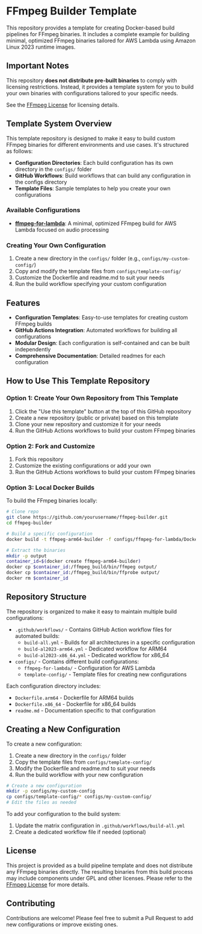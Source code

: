 # FFmpeg Builder Template

This repository provides a template for creating Docker-based build pipelines for FFmpeg binaries. It includes a complete example for building minimal, optimized FFmpeg binaries tailored for AWS Lambda using Amazon Linux 2023 runtime images.

## Important Notes

This repository **does not distribute pre-built binaries** to comply with licensing restrictions. Instead, it provides a template system for you to build your own binaries with configurations tailored to your specific needs.

See the [FFmpeg License](https://ffmpeg.org/legal.html) for licensing details.

## Template System Overview

This template repository is designed to make it easy to build custom FFmpeg binaries for different environments and use cases. It's structured as follows:

- **Configuration Directories**: Each build configuration has its own directory in the `configs/` folder
- **GitHub Workflows**: Build workflows that can build any configuration in the configs directory
- **Template Files**: Sample templates to help you create your own configurations

### Available Configurations

- **[ffmpeg-for-lambda](configs/ffmpeg-for-lambda/)**: A minimal, optimized FFmpeg build for AWS Lambda focused on audio processing

### Creating Your Own Configuration

1. Create a new directory in the `configs/` folder (e.g., `configs/my-custom-config/`)
2. Copy and modify the template files from `configs/template-config/`
3. Customize the Dockerfile and readme.md to suit your needs
4. Run the build workflow specifying your custom configuration

## Features

- **Configuration Templates**: Easy-to-use templates for creating custom FFmpeg builds
- **GitHub Actions Integration**: Automated workflows for building all configurations
- **Modular Design**: Each configuration is self-contained and can be built independently
- **Comprehensive Documentation**: Detailed readmes for each configuration

## How to Use This Template Repository

### Option 1: Create Your Own Repository from This Template

1. Click the "Use this template" button at the top of this GitHub repository
2. Create a new repository (public or private) based on this template
3. Clone your new repository and customize it for your needs
4. Run the GitHub Actions workflows to build your custom FFmpeg binaries

### Option 2: Fork and Customize

1. Fork this repository
2. Customize the existing configurations or add your own
3. Run the GitHub Actions workflows to build your custom FFmpeg binaries

### Option 3: Local Docker Builds

To build the FFmpeg binaries locally:

```bash
# Clone repo
git clone https://github.com/yourusername/ffmpeg-builder.git
cd ffmpeg-builder

# Build a specific configuration
docker build -t ffmpeg-arm64-builder -f configs/ffmpeg-for-lambda/Dockerfile.arm64 configs/ffmpeg-for-lambda

# Extract the binaries
mkdir -p output
container_id=$(docker create ffmpeg-arm64-builder)
docker cp $container_id:/ffmpeg_build/bin/ffmpeg output/
docker cp $container_id:/ffmpeg_build/bin/ffprobe output/
docker rm $container_id
```

## Repository Structure

The repository is organized to make it easy to maintain multiple build configurations:

- `.github/workflows/` - Contains GitHub Action workflow files for automated builds:
  - `build-all.yml` - Builds for all architectures in a specific configuration
  - `build-al2023-arm64.yml` - Dedicated workflow for ARM64
  - `build-al2023-x86_64.yml` - Dedicated workflow for x86_64
- `configs/` - Contains different build configurations:
  - `ffmpeg-for-lambda/` - Configuration for AWS Lambda
  - `template-config/` - Template files for creating new configurations

Each configuration directory includes:

- `Dockerfile.arm64` - Dockerfile for ARM64 builds
- `Dockerfile.x86_64` - Dockerfile for x86_64 builds
- `readme.md` - Documentation specific to that configuration

## Creating a New Configuration

To create a new configuration:

1. Create a new directory in the `configs/` folder
2. Copy the template files from `configs/template-config/`
3. Modify the Dockerfile and readme.md to suit your needs
4. Run the build workflow with your new configuration

```bash
# Create a new configuration
mkdir -p configs/my-custom-config
cp configs/template-config/* configs/my-custom-config/
# Edit the files as needed
```

To add your configuration to the build system:

1. Update the matrix configuration in `.github/workflows/build-all.yml`
2. Create a dedicated workflow file if needed (optional)

## License

This project is provided as a build pipeline template and does not distribute any FFmpeg binaries directly. The resulting binaries from this build process may include components under GPL and other licenses. Please refer to the [FFmpeg License](https://ffmpeg.org/legal.html) for more details.

## Contributing

Contributions are welcome! Please feel free to submit a Pull Request to add new configurations or improve existing ones.
